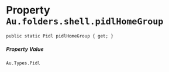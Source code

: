 # Property `Au.folders.shell.pidlHomeGroup`

```
public static Pidl pidlHomeGroup { get; }
```

##### Property Value

`Au.Types.Pidl`